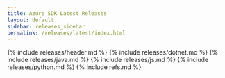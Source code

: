 ```yaml
---
title: Azure SDK Latest Releases
layout: default
sidebar: releases_sidebar
permalink: /releases/latest/index.html
---
```

{% include releases/header.md %}
{% include releases/dotnet.md %}
{% include releases/java.md %}
{% include releases/js.md %}
{% include releases/python.md %}
{% include refs.md %}